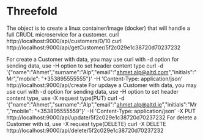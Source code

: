 # Threefold
The object is to create a linux container/image (docker) that will handle a full CRUDL microservice for a customer.
curl http://localhost:9000/api/customers/0/10
curl http://localhost:9000/api/getCustomer/5f2c029e1c38720d70237232

For create a Customer with data, you may use curl with -d option for sending data, use -H option to set header content type
curl -d '{"name":"Ahmet","surname":"Alp","email":"ahmet.alp@altd.com","initials":"Mr","mobile": "+353895555555"}' -H 'Content-Type: application/json' http://localhost:9000/api/create
For updaye a Customer with data, you may use curl with -d option for sending data, use -H option to set header content type, use -X request type(PUT)
curl -d '{"name":"Ahmet","surname":"Alp","email":"ahmet.alp@altd.ie","initials":"Mr","mobile": "+353895555559"}' -H 'Content-Type: application/json' -X PUT http://localhost:9000/api/update/5f2c029e1c38720d70237232
For delete a Customer with id, use -X request type(DELETE)
curl -X DELETE http://localhost:9000/api/delete/5f2c029e1c38720d70237232


